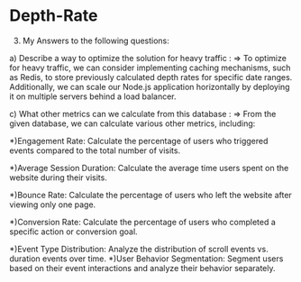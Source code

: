 # Depth-Rate

3) My Answers to the following questions:

a) Describe a way to optimize the solution for heavy traffic :
=> To optimize for heavy traffic, we can consider implementing caching mechanisms, such as Redis, to store previously calculated depth rates for specific date ranges. 
   Additionally, we can scale our Node.js application horizontally by deploying it on multiple servers behind a load balancer.

c) What other metrics can we calculate from this database :
=> From the given database, we can calculate various other metrics, including:

*)Engagement Rate: Calculate the percentage of users who triggered events compared to the total number of visits.

*)Average Session Duration: Calculate the average time users spent on the website during their visits.

*)Bounce Rate: Calculate the percentage of users who left the website after viewing only one page.

*)Conversion Rate: Calculate the percentage of users who completed a specific action or conversion goal.

*)Event Type Distribution: Analyze the distribution of scroll events vs. duration events over time.
*)User Behavior Segmentation: Segment users based on their event interactions and analyze their behavior separately.
